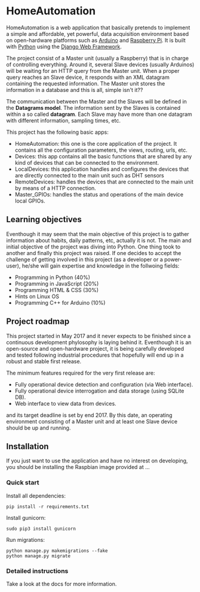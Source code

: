 

# HomeAutomation

HomeAutomation is a web application that basically pretends to implement a simple and affordable, yet powerful, data acquisition environment based on open-hardware platforms such as [Arduino][0] and [Raspberry Pi][1]. 
It is built with [Python][2] using the [Django Web Framework][3].

The project consist of a Master unit (usually a Raspberry) that is in charge of controlling everything. Around it, several Slave devices (usually Arduinos) will be waiting for an HTTP query from the Master unit. When a proper query reaches an Slave device, it responds with an XML datagram containing the requested information. The Master unit stores the information in a database and this is all, simple isn't it??

The communication between the Master and the Slaves will be defined in the <b>Datagrams model</b>. The information sent by the Slaves is contained within a so called <b>datagram</b>. Each Slave may have more than one datagram with different information, sampling times, etc.

This project has the following basic apps:

* HomeAutomation: this one is the core application of the project. It contains all the configuration parameters, the views, routing, urls, etc.
* Devices: this app contains all the basic functions that are shared by any kind of devices that can be connected to the environment.
* LocalDevices: this application handles and configures the devices that are directly connected to the main unit such as DHT sensors
* RemoteDevices: handles the devices that are connected to the main unit by means of a HTTP connection.
* Master_GPIOs: handles the status and operations of the main device local GPIOs.

## Learning objectives

Eventhough it may seem that the main objective of this project is to gather information about habits, daily patterns, etc, actually it is not. The main and initial objective of the project was diving into Python. One thing took to another and finally this project was raised. If one decides to accept the challenge of getting involved in this project (as a developer or a power-user), he/she will gain expertise and knowledge in the follwoing fields:

* Programming in Python (40%)
* Programming in JavaScript (20%)
* Programming HTML & CSS (30%)
* Hints on Linux OS
* Programming C++ for Arduino (10%)

## Project roadmap

This project started in May 2017 and it never expects to be finished since a continuous development phylosophy is laying behind it. Eventhough it is an open-source and open-hardware project, it is being carefully developed and tested following industrial procedures that hopefully will end up in a robust and stable first release.

The minimum features required for the very first release are:

* Fully operational device detection and configuration (via Web interface).
* Fully operational device interrogation and data storage (using SQLite DB).
* Web interface to view data from devices.

and its target deadline is set by end 2017. By this date, an operating environment consisting of a Master unit and at least one Slave device should be up and running.

## Installation

If you just want to use the application and have no interest on developing, you should be installing the Raspbian image provided at ...

### Quick start


Install all dependencies:

	pip install -r requirements.txt

Install gunicorn:
	
	sudo pip3 install gunicorn

Run migrations:

	python manage.py makemigrations --fake
	python manage.py migrate

### Detailed instructions

Take a look at the docs for more information.

[0]: https://www.arduino.cc/
[1]: https://www.raspberrypi.org/
[2]: https://www.python.org/
[3]: https://www.djangoproject.com/

